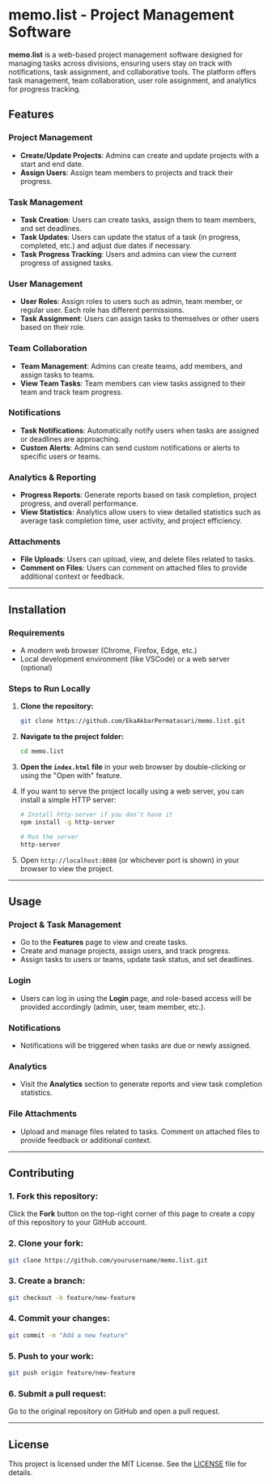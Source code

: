 # **memo.list - Project Management Software**

**memo.list** is a web-based project management software designed for managing tasks across divisions, ensuring users stay on track with notifications, task assignment, and collaborative tools. The platform offers task management, team collaboration, user role assignment, and analytics for progress tracking.

## **Features**

### **Project Management**
- **Create/Update Projects**: Admins can create and update projects with a start and end date.
- **Assign Users**: Assign team members to projects and track their progress.

### **Task Management**
- **Task Creation**: Users can create tasks, assign them to team members, and set deadlines.
- **Task Updates**: Users can update the status of a task (in progress, completed, etc.) and adjust due dates if necessary.
- **Task Progress Tracking**: Users and admins can view the current progress of assigned tasks.

### **User Management**
- **User Roles**: Assign roles to users such as admin, team member, or regular user. Each role has different permissions.
- **Task Assignment**: Users can assign tasks to themselves or other users based on their role.

### **Team Collaboration**
- **Team Management**: Admins can create teams, add members, and assign tasks to teams.
- **View Team Tasks**: Team members can view tasks assigned to their team and track team progress.

### **Notifications**
- **Task Notifications**: Automatically notify users when tasks are assigned or deadlines are approaching.
- **Custom Alerts**: Admins can send custom notifications or alerts to specific users or teams.

### **Analytics & Reporting**
- **Progress Reports**: Generate reports based on task completion, project progress, and overall performance.
- **View Statistics**: Analytics allow users to view detailed statistics such as average task completion time, user activity, and project efficiency.

### **Attachments**
- **File Uploads**: Users can upload, view, and delete files related to tasks.
- **Comment on Files**: Users can comment on attached files to provide additional context or feedback.

---

## **Installation**

### **Requirements**
- A modern web browser (Chrome, Firefox, Edge, etc.)
- Local development environment (like VSCode) or a web server (optional)

### **Steps to Run Locally**
1. **Clone the repository:**
   ```bash
   git clone https://github.com/EkaAkbarPermatasari/memo.list.git
   ```
2. **Navigate to the project folder:**
   ```bash
   cd memo.list
   ```
3. **Open the `index.html` file** in your web browser by double-clicking or using the "Open with" feature.
4. If you want to serve the project locally using a web server, you can install a simple HTTP server:
   ```bash
   # Install http-server if you don’t have it
   npm install -g http-server

   # Run the server
   http-server
   ```

5. Open `http://localhost:8080` (or whichever port is shown) in your browser to view the project.

---

## **Usage**

### **Project & Task Management**
- Go to the **Features** page to view and create tasks.
- Create and manage projects, assign users, and track progress.
- Assign tasks to users or teams, update task status, and set deadlines.

### **Login**
- Users can log in using the **Login** page, and role-based access will be provided accordingly (admin, user, team member, etc.).

### **Notifications**
- Notifications will be triggered when tasks are due or newly assigned.

### **Analytics**
- Visit the **Analytics** section to generate reports and view task completion statistics.

### **File Attachments**
- Upload and manage files related to tasks. Comment on attached files to provide feedback or additional context.

---

## **Contributing**

### **1. Fork this repository**:
Click the **Fork** button on the top-right corner of this page to create a copy of this repository to your GitHub account.

### **2. Clone your fork**:
```bash
git clone https://github.com/yourusername/memo.list.git
```

### **3. Create a branch**:
```bash
git checkout -b feature/new-feature
```

### **4. Commit your changes**:
```bash
git commit -m "Add a new feature"
```

### **5. Push to your work**:
```bash
git push origin feature/new-feature
```

### **6. Submit a pull request**:
Go to the original repository on GitHub and open a pull request.

---

## **License**

This project is licensed under the MIT License. See the [LICENSE](LICENSE) file for details.
